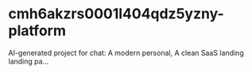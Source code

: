 # cmh6akzrs0001l404qdz5yzny-platform
AI-generated project for chat: A modern personal, A clean SaaS landing landing pa...
